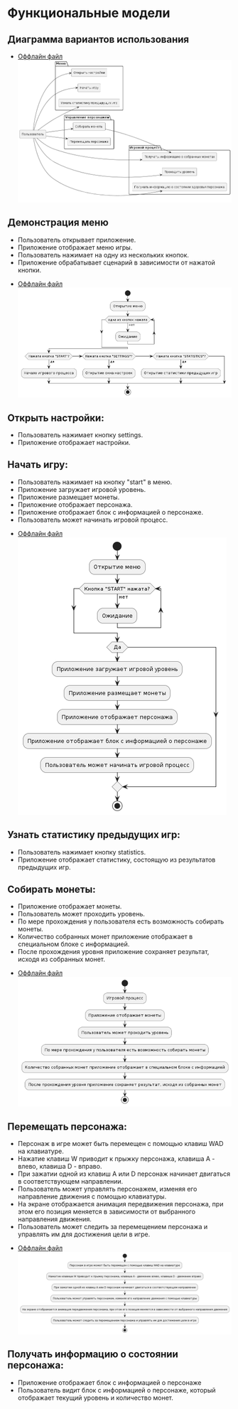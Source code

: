 # Функциональные модели 
## Диаграмма вариантов использования
* [Оффлайн файл](use_cases.puml)
![Диаграмма вариантов использования](use_cases.png)

## Демонстрация меню
- Пользователь открывает приложение.
- Приложение отображает меню игры.
- Пользователь нажимает на одну из нескольких кнопок.
- Приложение обрабатывает сценарий в зависимости от нажатой кнопки.

* [Оффлайн файл](menu.puml)
![Диаграмма активности](menu.png)

## Открыть настройки:
- Пользователь нажимает кнопку settings.
- Приложение отображает настройки.

## Начать игру:
- Пользователь нажимает на кнопку "start" в меню.
- Приложение загружает игровой уровень.
- Приложение размещает монеты.
- Приложение отображает персонажа.
- Приложение отображает блок с информацией о персонаже.
- Пользователь может начинать игровой процесс.

* [Оффлайн файл](start.puml)
![Диаграмма активности](start.png)

## Узнать статистику предыдущих игр:
- Пользователь нажимает кнопку statistics.
- Приложение отображает статистику, состоящую из результатов предыдущих игр.

## Собирать монеты:
- Приложение отображает монеты.
- Пользователь может проходить уровень.
- По мере прохождения у пользователя есть возможность собирать монеты.
- Количество собранных монет приложение отображает в специальном блоке с информацией.
- После прохождения уровня приложение сохраняет результат, исходя из собранных монет.

* [Оффлайн файл](collectcoins.puml)
![Диаграмма активности](collectcoins.png)

## Перемещать персонажа:
- Персонаж в игре может быть перемещен с помощью клавиш WAD на клавиатуре.
- Нажатие клавиш W приводит к прыжку персонажа, клавиша A - влево, клавиша D - вправо. 
- При зажатии одной из клавиш A или D персонаж начинает двигаться в соответствующем направлении.
- Пользователь может управлять персонажем, изменяя его направление движения с помощью клавиатуры.
- На экране отображается анимация передвижения персонажа, при этом его позиция меняется в зависимости от выбранного направления движения. 
- Пользователь может следить за перемещением персонажа и управлять им для достижения цели в игре.

* [Оффлайн файл](movement.puml)
![Диаграмма активности](movement.png)

## Получать информацию о состоянии персонажа:
- Приложение отображает блок с информацией о персонаже
- Пользователь видит блок с информацией о персонаже, который отображает текущий уровень и количество монет.
